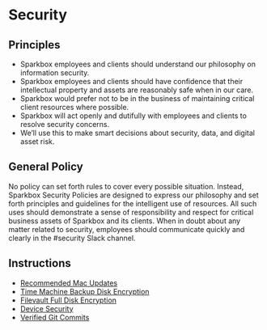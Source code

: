 # Security

## Principles
- Sparkbox employees and clients should understand our philosophy on 
information security.
- Sparkbox employees and clients should have confidence that their intellectual
property and assets are reasonably safe when in our care.
- Sparkbox would prefer not to be in the business of maintaining critical
client resources where possible.
- Sparkbox will act openly and dutifully with employees and clients to resolve
security concerns.
- We’ll use this to make smart decisions about security, data, and digital
asset risk.

## General Policy
No policy can set forth rules to cover every possible situation.  Instead,
Sparkbox Security Policies are designed to express our philosophy and set forth
principles and guidelines for the intelligent use of resources.  All such uses
should demonstrate a sense of responsibility and respect for critical business
assets of Sparkbox and its clients.  When in doubt about any matter related to
security, employees should communicate quickly and clearly in the #security
Slack channel.

## Instructions


- [Recommended Mac Updates]
- [Time Machine Backup Disk Encryption]
- [Filevault Full Disk Encryption]
- [Device Security]
- [Verified Git Commits]


[Recommended Mac Updates]: ./mac-updates.md
[Device Security]: ./devices.md
[Time Machine Backup Disk Encryption]: ./timemachine.md
[Filevault Full Disk Encryption]: ./filevault.md
[Verified Git Commits]: ./verified-commits.md
